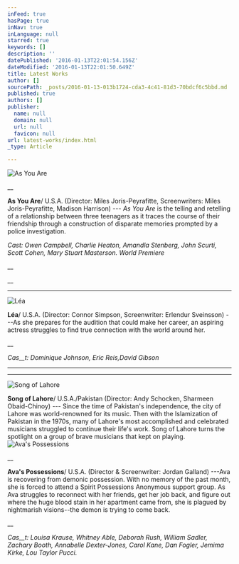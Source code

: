 ```yaml
---
inFeed: true
hasPage: true
inNav: true
inLanguage: null
starred: true
keywords: []
description: ''
datePublished: '2016-01-13T22:01:54.156Z'
dateModified: '2016-01-13T22:01:50.649Z'
title: Latest Works
author: []
sourcePath: _posts/2016-01-13-013b1724-cda3-4c41-81d3-70bdcf6c5bbd.md
published: true
authors: []
publisher:
  name: null
  domain: null
  url: null
  favicon: null
url: latest-works/index.html
_type: Article

---
```

![As You Are](https://the-grid-user-content.s3-us-west-2.amazonaws.com/d5b96485-87d6-44cf-a759-8722544c0824.png)

__

**As You
Are**/ U.S.A. (Director: Miles
Joris-Peyrafitte, Screenwriters: Miles Joris-Peyrafitte, Madison Harrison) --- _As You Are_ is the telling and retelling of a
relationship between three teenagers as it traces the course of their
friendship through a construction of disparate memories prompted by a police
investigation.

_Cast: Owen Campbell, Charlie Heaton, Amandla Stenberg, John Scurti, Scott Cohen, Mary Stuart Masterson. World Premiere_

__

__

****
![Léa](https://the-grid-user-content.s3-us-west-2.amazonaws.com/afce9cfa-dd2f-4ca8-93e3-74e2891f66f0.jpg)

**Léa**/ U.S.A. (Director: Connor Simpson,
Screenwriter: Erlendur Sveinsson) ---As she prepares for
the audition that could make her career, an aspiring actress struggles to find
true connection with the world around her.

__

_Cas__t: Dominique Johnson, Eric
Reis,David
Gibson_

____

____
![Song of Lahore](https://the-grid-user-content.s3-us-west-2.amazonaws.com/7533a7b7-35b1-407e-8502-f800026cb521.jpg)

**Song
of Lahore**/ U.S.A./Pakistan
(Director: Andy Schocken, Sharmeen Obaid-Chinoy) --- Since the time of
Pakistan's independence, the city of Lahore was world-renowned for its music.
Then with the Islamization of Pakistan in the 1970s, many of Lahore's most
accomplished and celebrated musicians struggled to continue their life's work.
Song of Lahore turns the spotlight on a group of brave musicians that kept on
playing.
![Ava's Possessions](https://the-grid-user-content.s3-us-west-2.amazonaws.com/ccd6fa0c-9f06-4568-8d17-dd4e56a859e3.jpg)

__

**Ava's Possessions**/ U.S.A. (Director & Screenwriter: Jordan Galland) ---Ava is
recovering from demonic possession. With no memory of the past month, she is
forced to attend a Spirit Possessions Anonymous support group. As Ava struggles
to reconnect with her friends, get her job back, and figure out where the huge
blood stain in her apartment came from, she is plagued by nightmarish
visions--the demon is trying to come back.

__

_Cas__t: Louisa Krause, Whitney Able,
Deborah Rush, William Sadler, Zachary Booth, Annabelle Dexter-Jones, Carol
Kane, Dan Fogler, Jemima Kirke, Lou Taylor Pucci._